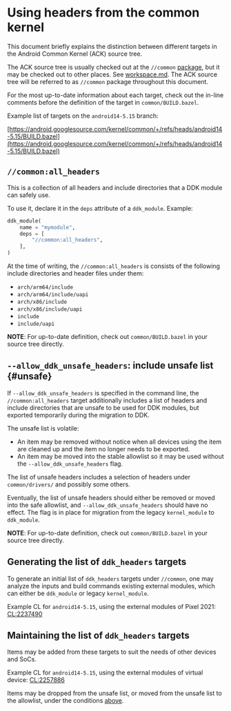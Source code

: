 # Using headers from the common kernel

This document briefly explains the distinction between different targets in
the Android Common Kernel (ACK) source tree.

The ACK source tree is usually checked out at the
`//common` [package](https://bazel.build/concepts/build-ref#packages),
but it may be checked out to other places. See [workspace.md](../workspace.md).
The ACK source tree will be referred to as `//common` package throughout this
document.

For the most up-to-date information about each target, check out the in-line
comments before the definition of the target in `common/BUILD.bazel`.

Example list of targets on the `android14-5.15` branch:

[https://android.googlesource.com/kernel/common/+/refs/heads/android14-5.15/BUILD.bazel](https://android.googlesource.com/kernel/common/+/refs/heads/android14-5.15/BUILD.bazel)

## `//common:all_headers`

This is a collection of all headers and include directories that a DDK module
can safely use.

To use it, declare it in the `deps` attribute of a `ddk_module`. Example:

```python
ddk_module(
    name = "mymodule",
    deps = [
        "//common:all_headers",
    ],
)
```

At the time of writing, the `//common:all_headers` is consists of the following
include directories and header files under them:

- `arch/arm64/include`
- `arch/arm64/include/uapi`
- `arch/x86/include`
- `arch/x86/include/uapi`
- `include`
- `include/uapi`

**NOTE**: For up-to-date definition, check out `common/BUILD.bazel` in your
source tree directly.

## `--allow_ddk_unsafe_headers`: include unsafe list {#unsafe}

If `--allow_ddk_unsafe_headers` is specified in the command line, the
`//common:all_headers` target additionally includes a list of headers and
include directories that are unsafe to be used for DDK modules, but exported
temporarily during the migration to DDK.

The unsafe list is volatile:

- An item may be removed without notice when all devices using the item
  are cleaned up and the item no longer needs to be exported.
- An item may be moved into the stable allowlist so it may be used without
  the `--allow_ddk_unsafe_headers` flag.

The list of unsafe headers includes a selection of headers under 
`common/drivers/` and possibly some others.

Eventually, the list of unsafe headers should either be removed or moved
into the safe allowlist, and `--allow_ddk_unsafe_headers` should have no
effect. The flag is in place for migration from the legacy `kernel_module`
to `ddk_module`.

**NOTE**: For up-to-date definition, check out `common/BUILD.bazel` in your
source tree directly.

## Generating the list of `ddk_headers` targets

To generate an initial list of `ddk_headers` targets under `//common`, one may
analyze the inputs and build commands existing external modules, which can 
either be `ddk_module` or legacy `kernel_module`.

Example CL for `android14-5.15`, using the external modules of Pixel 2021:
[CL:2237490](https://android-review.googlesource.com/c/kernel/common/+/2237490)

## Maintaining the list of `ddk_headers` targets

Items may be added from these targets to suit the needs of other devices and
SoCs.

Example CL for `android14-5.15`, using the external modules of virtual device:
[CL:2257886](https://android-review.googlesource.com/c/kernel/common/+/2257886)

Items may be dropped from the unsafe list, or moved from the unsafe list to
the allowlist, under the conditions [above](#unsafe).